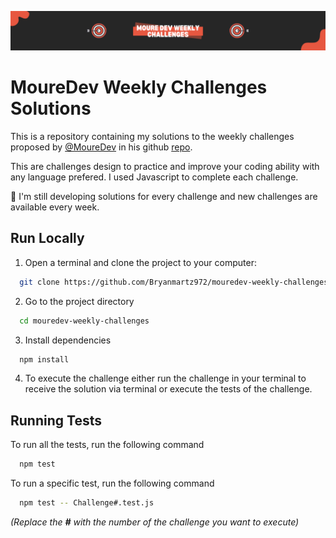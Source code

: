 
![MoureDev Weekly Challenges banner](mouredev-weekly-challenges-banner.png)

# MoureDev Weekly Challenges Solutions

This is a repository containing my solutions to the weekly challenges proposed by [@MoureDev](https://mouredev.com/) in his github [repo](https://github.com/mouredev/Weekly-Challenge-2022-Kotlin).

This are challenges design to practice and improve your coding ability with any language prefered. I used Javascript to complete each challenge.

🚧 I'm still developing solutions for every challenge and new challenges are available every week. 
## Run Locally

1. Open a terminal and clone the project to your computer:

```bash
  git clone https://github.com/Bryanmartz972/mouredev-weekly-challenges.git
```

2. Go to the project directory

```bash
  cd mouredev-weekly-challenges 
```

3. Install dependencies

```bash
  npm install
```

4. To execute the challenge either run the challenge in your terminal to receive the solution via terminal or execute the tests of the challenge. 



## Running Tests

To run all the tests, run the following command

```bash
  npm test
```

To run a specific test, run the following command

```bash
  npm test -- Challenge#.test.js
```
*(Replace the **#** with the number of the challenge you want to execute)*
